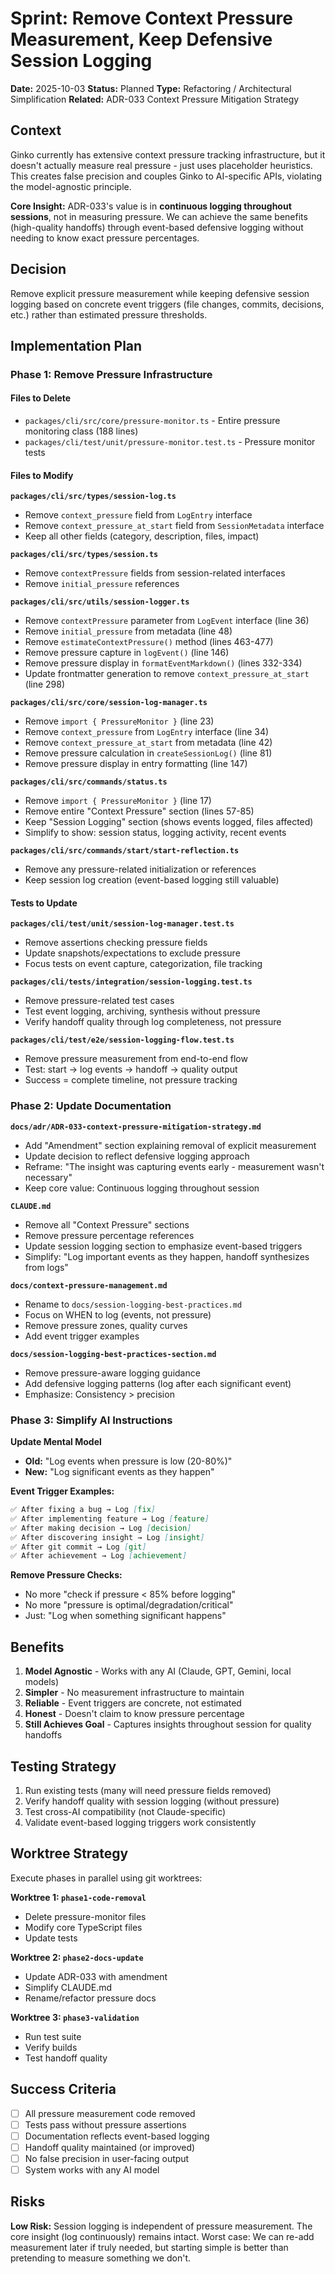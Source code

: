 # Sprint: Remove Context Pressure Measurement, Keep Defensive Session Logging

**Date:** 2025-10-03
**Status:** Planned
**Type:** Refactoring / Architectural Simplification
**Related:** ADR-033 Context Pressure Mitigation Strategy

## Context

Ginko currently has extensive context pressure tracking infrastructure, but it doesn't actually measure real pressure - just uses placeholder heuristics. This creates false precision and couples Ginko to AI-specific APIs, violating the model-agnostic principle.

**Core Insight:** ADR-033's value is in **continuous logging throughout sessions**, not in measuring pressure. We can achieve the same benefits (high-quality handoffs) through event-based defensive logging without needing to know exact pressure percentages.

## Decision

Remove explicit pressure measurement while keeping defensive session logging based on concrete event triggers (file changes, commits, decisions, etc.) rather than estimated pressure thresholds.

## Implementation Plan

### Phase 1: Remove Pressure Infrastructure

#### Files to Delete
- `packages/cli/src/core/pressure-monitor.ts` - Entire pressure monitoring class (188 lines)
- `packages/cli/test/unit/pressure-monitor.test.ts` - Pressure monitor tests

#### Files to Modify

**`packages/cli/src/types/session-log.ts`**
- Remove `context_pressure` field from `LogEntry` interface
- Remove `context_pressure_at_start` field from `SessionMetadata` interface
- Keep all other fields (category, description, files, impact)

**`packages/cli/src/types/session.ts`**
- Remove `contextPressure` fields from session-related interfaces
- Remove `initial_pressure` references

**`packages/cli/src/utils/session-logger.ts`**
- Remove `contextPressure` parameter from `LogEvent` interface (line 36)
- Remove `initial_pressure` from metadata (line 48)
- Remove `estimateContextPressure()` method (lines 463-477)
- Remove pressure capture in `logEvent()` (line 146)
- Remove pressure display in `formatEventMarkdown()` (lines 332-334)
- Update frontmatter generation to remove `context_pressure_at_start` (line 298)

**`packages/cli/src/core/session-log-manager.ts`**
- Remove `import { PressureMonitor }` (line 23)
- Remove `context_pressure` from `LogEntry` interface (line 34)
- Remove `context_pressure_at_start` from metadata (line 42)
- Remove pressure calculation in `createSessionLog()` (line 81)
- Remove pressure display in entry formatting (line 147)

**`packages/cli/src/commands/status.ts`**
- Remove `import { PressureMonitor }` (line 17)
- Remove entire "Context Pressure" section (lines 57-85)
- Keep "Session Logging" section (shows events logged, files affected)
- Simplify to show: session status, logging activity, recent events

**`packages/cli/src/commands/start/start-reflection.ts`**
- Remove any pressure-related initialization or references
- Keep session log creation (event-based logging still valuable)

#### Tests to Update

**`packages/cli/test/unit/session-log-manager.test.ts`**
- Remove assertions checking pressure fields
- Update snapshots/expectations to exclude pressure
- Focus tests on event capture, categorization, file tracking

**`packages/cli/tests/integration/session-logging.test.ts`**
- Remove pressure-related test cases
- Test event logging, archiving, synthesis without pressure
- Verify handoff quality through log completeness, not pressure

**`packages/cli/test/e2e/session-logging-flow.test.ts`**
- Remove pressure measurement from end-to-end flow
- Test: start → log events → handoff → quality output
- Success = complete timeline, not pressure tracking

### Phase 2: Update Documentation

**`docs/adr/ADR-033-context-pressure-mitigation-strategy.md`**
- Add "Amendment" section explaining removal of explicit measurement
- Update decision to reflect defensive logging approach
- Reframe: "The insight was capturing events early - measurement wasn't necessary"
- Keep core value: Continuous logging throughout session

**`CLAUDE.md`**
- Remove all "Context Pressure" sections
- Remove pressure percentage references
- Update session logging section to emphasize event-based triggers
- Simplify: "Log important events as they happen, handoff synthesizes from logs"

**`docs/context-pressure-management.md`**
- Rename to `docs/session-logging-best-practices.md`
- Focus on WHEN to log (events, not pressure)
- Remove pressure zones, quality curves
- Add event trigger examples

**`docs/session-logging-best-practices-section.md`**
- Remove pressure-aware logging guidance
- Add defensive logging patterns (log after each significant event)
- Emphasize: Consistency > precision

### Phase 3: Simplify AI Instructions

**Update Mental Model**
- **Old:** "Log events when pressure is low (20-80%)"
- **New:** "Log significant events as they happen"

**Event Trigger Examples:**
```markdown
✅ After fixing a bug → Log [fix]
✅ After implementing feature → Log [feature]
✅ After making decision → Log [decision]
✅ After discovering insight → Log [insight]
✅ After git commit → Log [git]
✅ After achievement → Log [achievement]
```

**Remove Pressure Checks:**
- No more "check if pressure < 85% before logging"
- No more "pressure is optimal/degradation/critical"
- Just: "Log when something significant happens"

## Benefits

1. **Model Agnostic** - Works with any AI (Claude, GPT, Gemini, local models)
2. **Simpler** - No measurement infrastructure to maintain
3. **Reliable** - Event triggers are concrete, not estimated
4. **Honest** - Doesn't claim to know pressure percentage
5. **Still Achieves Goal** - Captures insights throughout session for quality handoffs

## Testing Strategy

1. Run existing tests (many will need pressure fields removed)
2. Verify handoff quality with session logging (without pressure)
3. Test cross-AI compatibility (not Claude-specific)
4. Validate event-based logging triggers work consistently

## Worktree Strategy

Execute phases in parallel using git worktrees:

**Worktree 1: `phase1-code-removal`**
- Delete pressure-monitor files
- Modify core TypeScript files
- Update tests

**Worktree 2: `phase2-docs-update`**
- Update ADR-033 with amendment
- Simplify CLAUDE.md
- Rename/refactor pressure docs

**Worktree 3: `phase3-validation`**
- Run test suite
- Verify builds
- Test handoff quality

## Success Criteria

- [ ] All pressure measurement code removed
- [ ] Tests pass without pressure assertions
- [ ] Documentation reflects event-based logging
- [ ] Handoff quality maintained (or improved)
- [ ] No false precision in user-facing output
- [ ] System works with any AI model

## Risks

**Low Risk:** Session logging is independent of pressure measurement. The core insight (log continuously) remains intact. Worst case: We can re-add measurement later if truly needed, but starting simple is better than pretending to measure something we don't.
